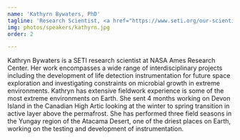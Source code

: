 ```yaml
---
name: 'Kathyrn Bywaters, PhD'
tagline: 'Research Scientist, <a href="https://www.seti.org/our-scientists/kathryn-bywaters/">SETI, NASA Ames Research Center</a>' 
img: photos/speakers/kathyrn.jpg
order: 2

---
```


Kathryn Bywaters is a SETI research scientist at NASA Ames Research Center. Her
work encompasses a wide range of interdisciplinary projects including the development
of life detection instrumentation for future space exploration and investigating constraints
on microbial growth in extreme environments.
Kathryn has extensive fieldwork experience is some of the most extreme environments
on Earth. She sent 4 months working on Devon Island in the Canadian High Artic
looking at the winter to spring transition in active layer above the permafrost. She has
performed three field seasons in the Yungay region of the Atacama Desert, one of the
driest places on Earth, working on the testing and development of instrumentation.
